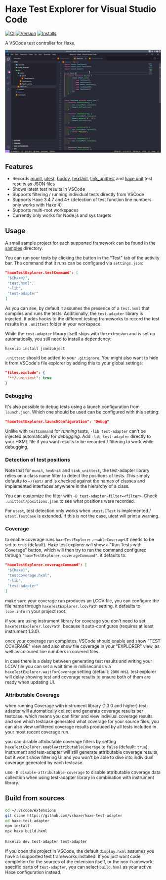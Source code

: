 # Haxe Test Explorer for Visual Studio Code

[![CI](https://img.shields.io/github/workflow/status/vshaxe/haxe-test-adapter/CI.svg?logo=github)](https://github.com/vshaxe/haxe-test-adapter/actions?query=workflow%3ACI) [![Version](https://vsmarketplacebadge.apphb.com/version-short/vshaxe.haxe-test-adapter.svg)](https://marketplace.visualstudio.com/items?itemName=vshaxe.haxe-test-adapter) [![Installs](https://vsmarketplacebadge.apphb.com/installs-short/vshaxe.haxe-test-adapter.svg)](https://marketplace.visualstudio.com/items?itemName=vshaxe.haxe-test-adapter)

A VSCode test controller for Haxe.

![VSCode test controller for Haxe](images/demo.gif)

## Features

* Records [munit](https://github.com/massiveinteractive/MassiveUnit), [utest](https://github.com/haxe-utest/utest), [buddy](https://github.com/ciscoheat/buddy), [hexUnit](https://github.com/DoclerLabs/hexUnit), [tink_unittest](https://github.com/haxetink/tink_unittest) and [haxe.unit](https://api.haxe.org/haxe/unit/TestRunner.html) test results as JSON files
* Shows latest test results in VSCode
* Supports filtering / running individual tests directly from VSCode
* Supports Haxe 3.4.7 and 4+ (detection of test function line numbers only works with Haxe 4)
* Supports multi-root workspaces
* Currently only works for Node.js and sys targets

## Usage

A small sample project for each supported framework can be found in the [samples](https://github.com/vshaxe/haxe-test-adapter/tree/master/samples) directory.

You can run your tests by clicking the button in the "Test" tab of the activity bar. The command that it runs can be configured via `settings.json`:

```json
"haxeTestExplorer.testCommand": [
 "${haxe}",
 "test.hxml",
 "-lib",
 "test-adapter"
]
```

As you can see, by default it assumes the presence of a `test.hxml` that compiles and runs the tests. Additionally, the `test-adapter` library is injected. It adds hooks to the different testing frameworks to record the test results in a `.unittest` folder in your workspace.

While the `test-adapter` library itself ships with the extension and is set up automatically, you still need to install a dependency:

```hxml
haxelib install json2object
```

`.unittest` should be added to your `.gitignore`. You might also want to hide it from VSCode's file explorer by adding this to your global settings:

```json
"files.exclude": {
 "**/.unittest": true
}
```

### Debugging

It's also possible to debug tests using a launch configuration from `launch.json`. Which one should be used can be configured with this setting:

```json
"haxeTestExplorer.launchConfiguration": "Debug"
```

Unlike with `testCommand` for _running_ tests, `-lib test-adapter` can't be injected automatically for _debugging_. Add `-lib test-adapter` directly to your HXML file if you want results to be recorded / filtering to work while debugging.

### Detection of test positions

Note that for `munit`, `hexUnit` and `tink_unittest`, the test-adapter library relies on a class name filter to detect the positions of tests. This simply defaults to `~/Test/` and is checked against the names of classes and implemented interfaces anywhere in the hierarchy of a class.

You can customize the filter with `-D test-adapter-filter=<filter>`. Check `.unittest/positions.json` to see what positions were recorded.

For `utest`, test detection only works when `utest.ITest` is implemented / `utest.TestCase` is extended. If this is not the case, utest will print a warning.

### Coverage

to enable coverage runs `haxeTestExplorer.enableCoverageUI` needs to be set to `true` (default). Haxe test explorer will show a "Run Tests with Coverage" button, which will then try to run the command configured through `"haxeTestExplorer.coverageCommand"`. it defaults to:

```json
"haxeTestExplorer.coverageCommand": [
 "${haxe}",
 "testCoverage.hxml",
 "-lib",
 "test-adapter"
]
```

make sure your coverage run produces an LCOV file, you can configure the file name through `haxeTestExplorer.lcovPath` setting. it defaults to `lcov.info` in your project root.

if you are using instrument library for coverage you don't need to set `haxeTestExplorer.lcovPath`, because it auto-configures (requires at least instrument 1.3.0).

once your coverage run completes, VSCode should enable and show "TEST COVERAGE" view and also show file coverage in your "EXPLORER" view, as well as coloured line numbers in covered files.

in case there is a delay between generating test results and writing your LCOV file you can set a wait time in milliseconds via `haxeTestExplorer.waitForCoverage` setting (default: `2000` ms). test explorer will delay showing test and coverage results to ensure both of them are ready when updating UI.

### Attributable Coverage

when running Coverage with instrument library (1.3.0 and higher) test-adapter will automatically collect and generate coverage results per testcase. which means you can filter and view indiviual coverage results and see which testcase generated what coverage for your source files. you can also view unfiltered coverage results produced by all tests included in your most recent coverage run.

you can disable attributable coverage filters by setting `haxeTestExplorer.enableAttributableCoverage` to `false` (default: `true`). instrument and test-adapter will still generate attributable coverage results, but it won't show filtering UI and you won't be able to dive into individual coverage generated by each testcase.

use `-D disable-attributable-coverage` to disable attributable coverage data collection when using test-adapter library in combination with instrument library.

## Build from sources

```bash
cd ~/.vscode/extensions
git clone https://github.com/vshaxe/haxe-test-adapter
cd haxe-test-adapter
npm install
npx haxe build.hxml

haxelib dev test-adapter test-adapter
```

If you open the project in VSCode, the default `display.hxml` assumes you have all supported test frameworks installed. If you just want code completion for the sources of the extension itself, or the non-framework-specific parts of `test-adapter`, you can select `build.hxml` as your active Haxe configuration instead.
